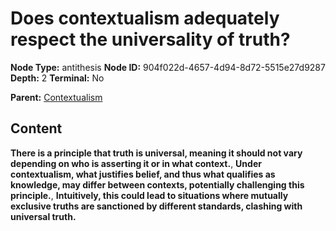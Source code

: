 # Does contextualism adequately respect the universality of truth?

**Node Type:** antithesis
**Node ID:** 904f022d-4657-4d94-8d72-5515e27d9287
**Depth:** 2
**Terminal:** No

**Parent:** [Contextualism](contextualism.md)

## Content

**There is a principle that truth is universal, meaning it should not vary depending on who is asserting it or in what context.**, **Under contextualism, what justifies belief, and thus what qualifies as knowledge, may differ between contexts, potentially challenging this principle.**, **Intuitively, this could lead to situations where mutually exclusive truths are sanctioned by different standards, clashing with universal truth.**
